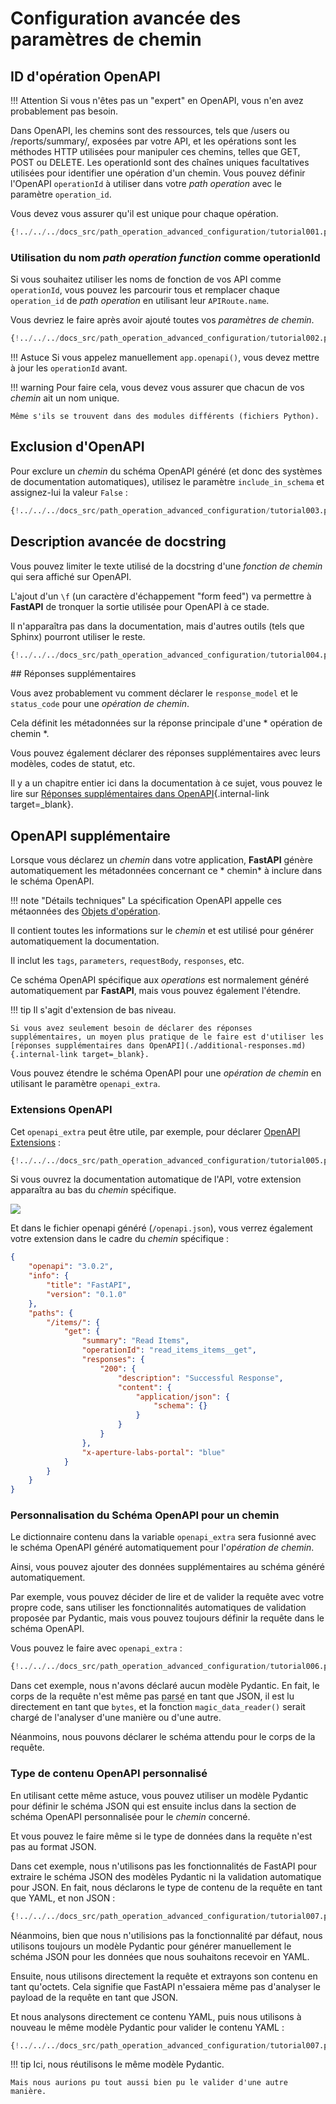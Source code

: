 # Configuration avancée des paramètres de chemin

## ID d'opération OpenAPI

!!! Attention
    Si vous n'êtes pas un "expert" en OpenAPI, vous n'en avez probablement pas besoin.

Dans OpenAPI, les chemins sont des ressources, tels que /users ou /reports/summary/, exposées par votre API, et les opérations sont les méthodes HTTP utilisées pour manipuler ces chemins, telles que GET, POST ou DELETE. Les operationId sont des chaînes uniques facultatives utilisées pour identifier une opération d'un chemin. Vous pouvez définir l'OpenAPI `operationId` à utiliser dans votre *path operation* avec le paramètre `operation_id`.

Vous devez vous assurer qu'il est unique pour chaque opération.

```Python hl_lines="6"
{!../../../docs_src/path_operation_advanced_configuration/tutorial001.py!}
```

### Utilisation du nom *path operation function* comme operationId

Si vous souhaitez utiliser les noms de fonction de vos API comme `operationId`, vous pouvez les parcourir tous et remplacer chaque `operation_id` de *path operation* en utilisant leur `APIRoute.name`.

Vous devriez le faire après avoir ajouté toutes vos *paramètres de chemin*.

```Python hl_lines="2  12-21  24"
{!../../../docs_src/path_operation_advanced_configuration/tutorial002.py!}
```

!!! Astuce
    Si vous appelez manuellement `app.openapi()`, vous devez mettre à jour les `operationId` avant.

!!! warning
    Pour faire cela, vous devez vous assurer que chacun de vos *chemin* ait un nom unique.

    Même s'ils se trouvent dans des modules différents (fichiers Python).

## Exclusion d'OpenAPI

Pour exclure un *chemin* du schéma OpenAPI généré (et donc des systèmes de documentation automatiques), utilisez le paramètre `include_in_schema` et assignez-lui la valeur `False` :

```Python hl_lines="6"
{!../../../docs_src/path_operation_advanced_configuration/tutorial003.py!}
```

## Description avancée de docstring

Vous pouvez limiter le texte utilisé de la docstring d'une *fonction de chemin* qui sera affiché sur OpenAPI.

L'ajout d'un `\f` (un caractère d'échappement "form feed") va permettre à **FastAPI** de tronquer la sortie utilisée pour OpenAPI à ce stade.

Il n'apparaîtra pas dans la documentation, mais d'autres outils (tels que Sphinx) pourront utiliser le reste.

```Python hl_lines="19-29"
{!../../../docs_src/path_operation_advanced_configuration/tutorial004.py!}
```

## Réponses supplémentaires

Vous avez probablement vu comment déclarer le `response_model` et le `status_code` pour une *opération de chemin*.

Cela définit les métadonnées sur la réponse principale d'une * opération de chemin *.

Vous pouvez également déclarer des réponses supplémentaires avec leurs modèles, codes de statut, etc.

Il y a un chapitre entier ici dans la documentation à ce sujet, vous pouvez le lire sur [Réponses supplémentaires dans OpenAPI](./additional-responses.md){.internal-link target=_blank}.

## OpenAPI supplémentaire

Lorsque vous déclarez un *chemin* dans votre application, **FastAPI** génère automatiquement les métadonnées concernant ce * chemin* à inclure dans le schéma OpenAPI.

!!! note "Détails techniques"
    La spécification OpenAPI appelle ces métaonnées des <a href="https://github.com/OAI/OpenAPI-Specification/blob/main/versions/3.0.3.md#operation-object" class="external-link" target="_blank">Objets d'opération</a>.

Il contient toutes les informations sur le *chemin* et est utilisé pour générer automatiquement la documentation.

Il inclut les `tags`, `parameters`, `requestBody`, `responses`, etc.

Ce schéma OpenAPI spécifique aux *operations* est normalement généré automatiquement par **FastAPI**, mais vous pouvez également l'étendre.

!!! tip
    Il s'agit d'extension de bas niveau.

    Si vous avez seulement besoin de déclarer des réponses supplémentaires, un moyen plus pratique de le faire est d'utiliser les [réponses supplémentaires dans OpenAPI](./additional-responses.md){.internal-link target=_blank}.

Vous pouvez étendre le schéma OpenAPI pour une *opération de chemin* en utilisant le paramètre `openapi_extra`.

### Extensions OpenAPI

Cet `openapi_extra` peut être utile, par exemple, pour déclarer [OpenAPI Extensions](https://github.com/OAI/OpenAPI-Specification/blob/main/versions/3.0.3.md#specificationExtensions) :

```Python hl_lines="6"
{!../../../docs_src/path_operation_advanced_configuration/tutorial005.py!}
```

Si vous ouvrez la documentation automatique de l'API, votre extension apparaîtra au bas du *chemin* spécifique.

<img src="/img/tutorial/path-operation-advanced-configuration/image01.png">

Et dans le fichier openapi généré (`/openapi.json`), vous verrez également votre extension dans le cadre du *chemin* spécifique :

```JSON hl_lines="22"
{
    "openapi": "3.0.2",
    "info": {
        "title": "FastAPI",
        "version": "0.1.0"
    },
    "paths": {
        "/items/": {
            "get": {
                "summary": "Read Items",
                "operationId": "read_items_items__get",
                "responses": {
                    "200": {
                        "description": "Successful Response",
                        "content": {
                            "application/json": {
                                "schema": {}
                            }
                        }
                    }
                },
                "x-aperture-labs-portal": "blue"
            }
        }
    }
}
```

### Personnalisation du Schéma OpenAPI pour un chemin

Le dictionnaire contenu dans la variable `openapi_extra` sera fusionné avec le schéma OpenAPI généré automatiquement pour l'*opération de chemin*.

Ainsi, vous pouvez ajouter des données supplémentaires au schéma généré automatiquement.

Par exemple, vous pouvez décider de lire et de valider la requête avec votre propre code, sans utiliser les fonctionnalités automatiques de validation proposée par Pydantic, mais vous pouvez toujours définir la requête dans le schéma OpenAPI.

Vous pouvez le faire avec `openapi_extra` :

```Python hl_lines="20-37 39-40"
{!../../../docs_src/path_operation_advanced_configuration/tutorial006.py !}
```

Dans cet exemple, nous n'avons déclaré aucun modèle Pydantic. En fait, le corps de la requête n'est même pas <abbr title="converti d'un format simple, comme des octets, en objets Python">parsé</abbr> en tant que JSON, il est lu directement en tant que `bytes`, et la fonction `magic_data_reader()` serait chargé de l'analyser d'une manière ou d'une autre.

Néanmoins, nous pouvons déclarer le schéma attendu pour le corps de la requête.

### Type de contenu OpenAPI personnalisé

En utilisant cette même astuce, vous pouvez utiliser un modèle Pydantic pour définir le schéma JSON qui est ensuite inclus dans la section de schéma OpenAPI personnalisée pour le *chemin* concerné.

Et vous pouvez le faire même si le type de données dans la requête n'est pas au format JSON.

Dans cet exemple, nous n'utilisons pas les fonctionnalités de FastAPI pour extraire le schéma JSON des modèles Pydantic ni la validation automatique pour JSON. En fait, nous déclarons le type de contenu de la requête en tant que YAML, et non JSON :

```Python hl_lines="17-22  24"
{!../../../docs_src/path_operation_advanced_configuration/tutorial007.py!}
```

Néanmoins, bien que nous n'utilisions pas la fonctionnalité par défaut, nous utilisons toujours un modèle Pydantic pour générer manuellement le schéma JSON pour les données que nous souhaitons recevoir en YAML.

Ensuite, nous utilisons directement la requête et extrayons son contenu en tant qu'octets. Cela signifie que FastAPI n'essaiera même pas d'analyser le payload de la requête en tant que JSON.

Et nous analysons directement ce contenu YAML, puis nous utilisons à nouveau le même modèle Pydantic pour valider le contenu YAML :

```Python hl_lines="26-33"
{!../../../docs_src/path_operation_advanced_configuration/tutorial007.py!}
```

!!! tip
    Ici, nous réutilisons le même modèle Pydantic.

    Mais nous aurions pu tout aussi bien pu le valider d'une autre manière.
